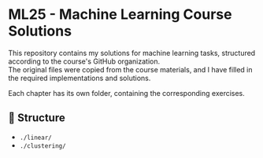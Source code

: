 # ML25 - Machine Learning Course Solutions

This repository contains my solutions for machine learning tasks, structured according to the course's GitHub organization.  
The original files were copied from the course materials, and I have filled in the required implementations and solutions.  

Each chapter has its own folder, containing the corresponding exercises.  

## 📂 Structure
- `./linear/`
- `./clustering/`